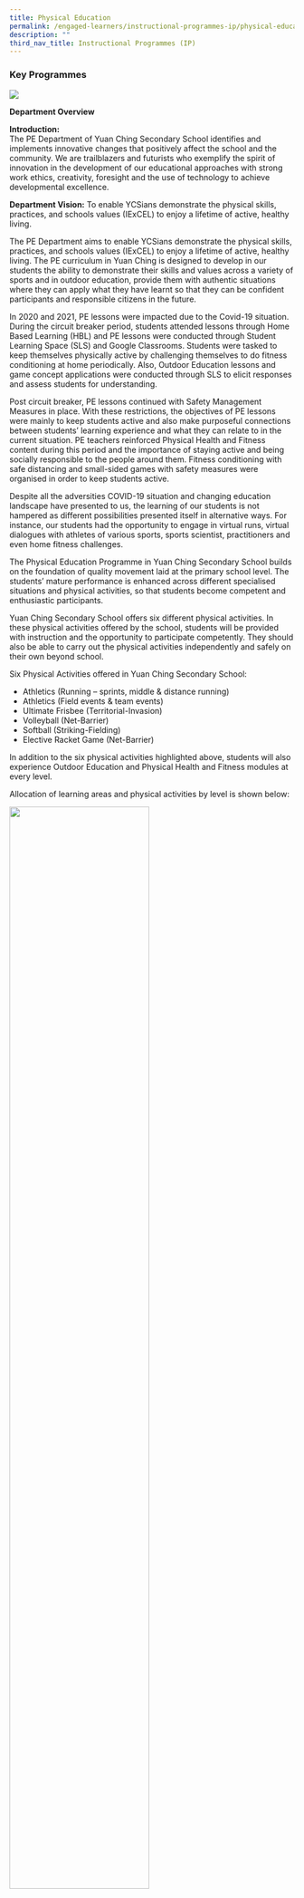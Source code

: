 ```yaml
---
title: Physical Education
permalink: /engaged-learners/instructional-programmes-ip/physical-education/
description: ""
third_nav_title: Instructional Programmes (IP)
---
```

### Key Programmes

![](/images/physical%20education%20department_formal.jpg)

**Department Overview**

**Introduction:** <br>
The PE Department of Yuan Ching Secondary School identifies and implements innovative changes that positively affect the school and the community. We are trailblazers and futurists who exemplify the spirit of innovation in the development of our educational approaches with strong work ethics, creativity, foresight and the use of technology to achieve developmental excellence.

**Department Vision:** To enable YCSians demonstrate the physical skills, practices, and schools values (IExCEL) to enjoy a lifetime of active, healthy living.

The PE Department aims to enable YCSians demonstrate the physical skills, practices, and schools values (IExCEL) to enjoy a lifetime of active, healthy living. The PE curriculum in Yuan Ching is designed to develop in our students the ability to demonstrate their skills and values across a variety of sports and in outdoor education, provide them with authentic situations where they can apply what they have learnt so that they can be confident participants and responsible citizens in the future.

In 2020 and 2021, PE lessons were impacted due to the Covid-19 situation. During the circuit breaker period, students attended lessons through Home Based Learning (HBL) and PE lessons were conducted through Student Learning Space (SLS) and Google Classrooms. Students were tasked to keep themselves physically active by challenging themselves to do fitness conditioning at home periodically. Also, Outdoor Education lessons and game concept applications were conducted through SLS to elicit responses and assess students for understanding.

Post circuit breaker, PE lessons continued with Safety Management Measures in place. With these restrictions, the objectives of PE lessons were mainly to keep students active and also make purposeful connections between students’ learning experience and what they can relate to in the current situation. PE teachers reinforced Physical Health and Fitness content during this period and the importance of staying active and being socially responsible to the people around them. Fitness conditioning with safe distancing and small-sided games with safety measures were organised in order to keep students active.

Despite all the adversities COVID-19 situation and changing education landscape have presented to us, the learning of our students is not hampered as different possibilities presented itself in alternative ways. For instance, our students had the opportunity to engage in virtual runs, virtual dialogues with athletes of various sports, sports scientist, practitioners and even home fitness challenges.

The Physical Education Programme in Yuan Ching Secondary School builds on the foundation of quality movement laid at the primary school level. The students’ mature performance is enhanced across different specialised situations and physical activities, so that students become competent and enthusiastic participants.

Yuan Ching Secondary School offers six different physical activities. In these physical activities offered by the school, students will be provided with instruction and the opportunity to participate competently. They should also be able to carry out the physical activities independently and safely on their own beyond school.

Six Physical Activities offered in Yuan Ching Secondary School:
*   Athletics (Running – sprints, middle &amp; distance running)
*   Athletics (Field events &amp; team events)
*   Ultimate Frisbee (Territorial-Invasion)
*   Volleyball (Net-Barrier)
*   Softball (Striking-Fielding)
*   Elective Racket Game (Net-Barrier)

In addition to the six physical activities highlighted above, students will also experience Outdoor Education and Physical Health and Fitness modules at every level.  

Allocation of learning areas and physical activities by level is shown below:

<img src="/images/PE%20Activities.jpg" style="width:70%">

**Enrichment Programmes** <br>
Annual Track and Field Meet <br>
Annual Cross Country <br>
Cohort Camps <br>
Sports and Games Carnival <br>
Unstructured Play <br>
Sports Education Programme

### Teachers

**HOD / Physical Education and Co-Curricular Activities:** Mr Keith Koh Choon Jean <br>
**SH / Physical Education and Co-Curricular Activities:** Mdm Chai Jiamin

| Department Teachers |  |
| -------- | -------- | 
| Mr Lim Fang Kwan | Mr C.Ganesh |
| Mr Foo Say Kin | Ms Yeo Jie Ting |
| | |

### Gallery

<figure>  
<img src="/images/PE-1.jpg">  
<figcaption> 11-Legged Race during our Annual Track and Field Meet </figcaption>  
</figure>

<figure>  
<img src="/images/PE-2.jpg">  
<figcaption> Mass Skipping during our Annual Track and Field Meet </figcaption>  
</figure>

<figure>  
<img src="/images/PE-3.jpg">  
<figcaption> Outdoor Education on Building a Shelter </figcaption>  
</figure>

<figure>  
<img src="/images/PE-4.jpg">  
<figcaption> Team Building Activities during Cohort Camps </figcaption>  
</figure>

<figure>  
<img src="/images/PE-5.jpg">  
<figcaption> Outdoor Education on Outdoor Cooking </figcaption>  
</figure>

<figure>  
<img src="/images/PE-6.jpg">  
<figcaption> Water Rafting </figcaption>  
</figure>

<figure>  
<img src="/images/PE-7.jpg">  
<figcaption> Outdoor Education on Orienteering </figcaption>  
</figure>

<figure>  
<img src="/images/Annual.jpg">  
<figcaption> Annual Sports and Games Carnival </figcaption>  
</figure>

<figure>  
<img src="/images/PE-10.jpg">  
<figcaption> Annual Track and Field Meet – Tug of War </figcaption>  
</figure>

<figure>  
<img src="/images/PE-11.jpg">  
<figcaption>Annual Track and Field Meet – Team Relay </figcaption>  
</figure>

<figure>  
<img src="/images/PE-12.jpg">  
<figcaption>Sports Education Programme – Tchoukball </figcaption>  
</figure>

<figure>  
<img src="/images/PE-13.jpg">  
<figcaption>Sports Education Programme – Inline Skating </figcaption>  
</figure>

<figure>  
<img src="/images/PE-14.jpg">  
<figcaption>Sports Education Programme – Taekwondo </figcaption>  
</figure>

<figure>  
<img src="/images/Annual%201.jpg">  
<figcaption>Annual Cross Country</figcaption>  
</figure>